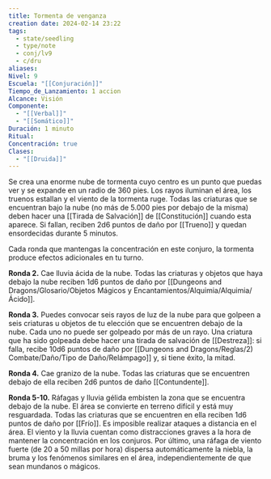 ```yaml
---
title: Tormenta de venganza
creation date: 2024-02-14 23:22
tags:
  - state/seedling
  - type/note
  - conj/lv9
  - c/dru
aliases: 
Nivel: 9
Escuela: "[[Conjuración]]"
Tiempo_de_Lanzamiento: 1 accion
Alcance: Visión
Componente:
  - "[[Verbal]]"
  - "[[Somático]]"
Duración: 1 minuto
Ritual: 
Concentración: true
Clases:
  - "[[Druida]]"
---
```

Se crea una enorme nube de tormenta cuyo centro es un punto que puedas ver y se expande en un radio de 360 pies. Los rayos iluminan el área, los truenos estallan y el viento de la tormenta ruge. Todas las criaturas que se encuentran bajo la nube (no más de 5.000 pies por debajo de la misma) deben hacer una [[Tirada de Salvación]] de [[Constitución]] cuando esta aparece. Si fallan, reciben 2d6 puntos de daño por [[Trueno]] y quedan ensordecidas durante 5 minutos.

Cada ronda que mantengas la concentración en este conjuro, la tormenta produce efectos adicionales en tu turno.

**Ronda 2.** Cae lluvia ácida de la nube. Todas las criaturas y objetos que haya debajo la nube reciben 1d6 puntos de daño por [[Dungeons and Dragons/Glosario/Objetos Mágicos y Encantamientos/Alquimia/Alquimia/Ácido]].

**Ronda 3.** Puedes convocar seis rayos de luz de la nube para que golpeen a seis criaturas u objetos de tu elección que se encuentren debajo de la nube. Cada uno no puede ser golpeado por más de un rayo. Una criatura que ha sido golpeada debe hacer una tirada de salvación de [[Destreza]]: si falla, recibe 10d6 puntos de daño por [[Dungeons and Dragons/Reglas/2) Combate/Daño/Tipo de Daño/Relámpago]] y, si tiene éxito, la mitad.

**Ronda 4.** Cae granizo de la nube. Todas las criaturas que se encuentren debajo de ella reciben 2d6 puntos de daño [[Contundente]].

**Ronda 5-10.** Ráfagas y lluvia gélida embisten la zona que se encuentra debajo de la nube. El área se convierte en terreno difícil y está muy resguardada. Todas las criaturas que se encuentren en ella reciben 1d6 puntos de daño por [[Frío]]. Es imposible realizar ataques a distancia en el área. El viento y la lluvia cuentan como distracciones graves a la hora de mantener la concentración en los conjuros. Por último, una ráfaga de viento fuerte (de 20 a 50 millas por hora) dispersa automáticamente la niebla, la bruma y los fenómenos similares en el área, independientemente de que sean mundanos o mágicos.